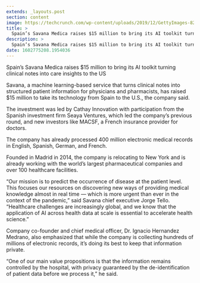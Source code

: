 ```yaml
--- 
extends: _layouts.post 
section: content 
image: https://techcrunch.com/wp-content/uploads/2019/12/GettyImages-825454080.jpg?w=600 
title: > 
  Spain’s Savana Medica raises $15 million to bring its AI toolkit turning clinical notes into care insights to the US – TechCrunch 
description: > 
  Spain’s Savana Medica raises $15 million to bring its AI toolkit turning clinical notes into care insights to the USSavana, a machine learning-based service that turns clinical notes into structured patient information for physicians and pharmacists, has raised $15 million to take its technology from Spain to the U.S., the company said.The company has already processed 400 million electronic medical records in English, Spanish, German, and French.Founded in Madrid in 2014, the company is relocating to New York and is already working with the world’s largest pharmaceutical companies and over 100 healthcare facilities.“Our mission is to predict the occurrence of disease at the patient level.“One of our main value propositions is that the information remains controlled by the hospital, with privacy guaranteed by the de-identification of patient data before we process it,” he said. 
date: 1602775208.1954036 
--- 
```

Spain’s Savana Medica raises $15 million to bring its AI toolkit turning clinical notes into care insights to the US

Savana, a machine learning-based service that turns clinical notes into structured patient information for physicians and pharmacists, has raised $15 million to take its technology from Spain to the U.S., the company said.

The investment was led by Cathay Innovation with participation from the Spanish investment firm Seaya Ventures, which led the company’s previous round, and new investors like MACSF, a French insurance provider for doctors.

The company has already processed 400 million electronic medical records in English, Spanish, German, and French.

Founded in Madrid in 2014, the company is relocating to New York and is already working with the world’s largest pharmaceutical companies and over 100 healthcare facilities.

“Our mission is to predict the occurrence of disease at the patient level. This focuses our resources on discovering new ways of providing medical knowledge almost in real time — which is more urgent than ever in the context of the pandemic,” said Savana chief executive Jorge Tello. “Healthcare challenges are increasingly global, and we know that the application of AI across health data at scale is essential to accelerate health science.”

Company co-founder and chief medical officer, Dr. Ignacio Hernandez Medrano, also emphasized that while the company is collecting hundreds of millions of electronic records, it’s doing its best to keep that information private.

“One of our main value propositions is that the information remains controlled by the hospital, with privacy guaranteed by the de-identification of patient data before we process it,” he said.